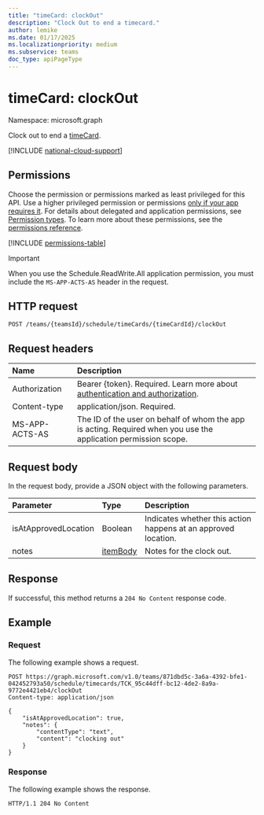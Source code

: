 ```yaml
---
title: "timeCard: clockOut"
description: "Clock Out to end a timecard."
author: lemike
ms.date: 01/17/2025
ms.localizationpriority: medium
ms.subservice: teams
doc_type: apiPageType
---
```


# timeCard: clockOut

Namespace: microsoft.graph

Clock out to end a [timeCard](../resources/timeCard.md).

[!INCLUDE [national-cloud-support](../../includes/global-only.md)]

## Permissions

Choose the permission or permissions marked as least privileged for this API. Use a higher privileged permission or permissions [only if your app requires it](/graph/permissions-overview#best-practices-for-using-microsoft-graph-permissions). For details about delegated and application permissions, see [Permission types](/graph/permissions-overview#permission-types). To learn more about these permissions, see the [permissions reference](/graph/permissions-reference).

<!-- {
  "blockType": "permissions",
  "name": "timecard-clockout-permissions"
}
-->
[!INCLUDE [permissions-table](../includes/permissions/timecard-clockout-permissions.md)]

> [!IMPORTANT]
> When you use the Schedule.ReadWrite.All application permission, you must include the `MS-APP-ACTS-AS` header in the request.

## HTTP request

<!-- {
  "blockType": "ignored"
}
-->
```http
POST /teams/{teamsId}/schedule/timeCards/{timeCardId}/clockOut
```

## Request headers

|Name|Description|
|:---|:---|
|Authorization|Bearer {token}. Required. Learn more about [authentication and authorization](/graph/auth/auth-concepts).|
| Content-type | application/json. Required.|
| MS-APP-ACTS-AS | The ID of the user on behalf of whom the app is acting. Required when you use the application permission scope. |

## Request body

In the request body, provide a JSON object with the following parameters.

|Parameter|Type|Description|
|:---|:---|:---|
|isAtApprovedLocation|Boolean|Indicates whether this action happens at an approved location.|
|notes|[itemBody](../resources/itembody.md)|Notes for the clock out.|

## Response

If successful, this method returns a `204 No Content` response code.


## Example

### Request
The following example shows a request.

<!-- {
  "blockType": "request",
  "name": "timecardthis.clockin"
}
-->
```http
POST https://graph.microsoft.com/v1.0/teams/871dbd5c-3a6a-4392-bfe1-042452793a50/schedule/timecards/TCK_95c44dff-bc12-4de2-8a9a-9772e4421eb4/clockOut
Content-type: application/json

{
    "isAtApprovedLocation": true,
    "notes": {
        "contentType": "text",
        "content": "clocking out"
    }
}
```

### Response

The following example shows the response.

<!-- {
  "blockType": "response",
  "truncated": true
} -->

```http
HTTP/1.1 204 No Content
```

